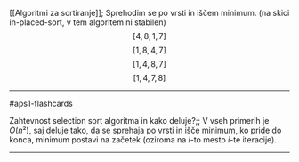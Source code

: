 [[Algoritmi za sortiranje]];
Sprehodim se po vrsti in iščem minimum. (na skici in-placed-sort, v tem algoritem ni stabilen)
$$[4, 8, 1, 7]$$
$$[1, 8, 4, 7]$$
$$[1, 4, 8, 7]$$
$$[1, 4, 7, 8]$$

---

#aps1-flashcards 

Zahtevnost selection sort algoritma in kako deluje?;; V vseh primerih je $O(n²)$, saj deluje tako, da se sprehaja po vrsti in išče minimum, ko pride do konca, minimum postavi na začetek (oziroma na $i$-to mesto $i$-te iteracije).

---
